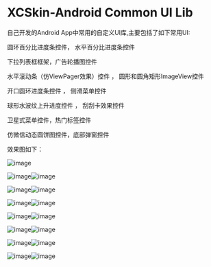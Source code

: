 # XCSkin-Android Common UI Lib    
自己开发的Android App中常用的自定义UI库,主要包括了如下常用UI:

圆环百分比进度条控件，  水平百分比进度条控件

下拉列表框框架，广告轮播图控件

水平滚动条（仿ViewPager效果）控件 ，            圆形和圆角矩形ImageView控件

开口圆环进度条控件 ，                           侧滑菜单控件

球形水波纹上升进度控件 ，                     刮刮卡效果控件

卫星式菜单控件，热门标签控件

仿微信动态圆饼图控件，底部弹窗控件

效果图如下：

![image](https://github.com/jczmdeveloper/XCSkin/blob/master/screenshots/00.gif)

![image](https://github.com/jczmdeveloper/XCSkin/blob/master/screenshots/01.png)![image](https://github.com/jczmdeveloper/XCSkin/blob/master/screenshots/02.png)

![image](https://github.com/jczmdeveloper/XCSkin/blob/master/screenshots/03.png)![image](https://github.com/jczmdeveloper/XCSkin/blob/master/screenshots/04.png)

![image](https://github.com/jczmdeveloper/XCSkin/blob/master/screenshots/05.png)![image](https://github.com/jczmdeveloper/XCSkin/blob/master/screenshots/06.png)

![image](https://github.com/jczmdeveloper/XCSkin/blob/master/screenshots/07.png)![image](https://github.com/jczmdeveloper/XCSkin/blob/master/screenshots/08.png)

![image](https://github.com/jczmdeveloper/XCSkin/blob/master/screenshots/09.png)![image](https://github.com/jczmdeveloper/XCSkin/blob/master/screenshots/10.png)

![image](https://github.com/jczmdeveloper/XCSkin/blob/master/screenshots/11.png)![image](https://github.com/jczmdeveloper/XCSkin/blob/master/screenshots/12.png)

![image](https://github.com/jczmdeveloper/XCSkin/blob/master/screenshots/13.png)![image](https://github.com/jczmdeveloper/XCSkin/blob/master/screenshots/14.png)


